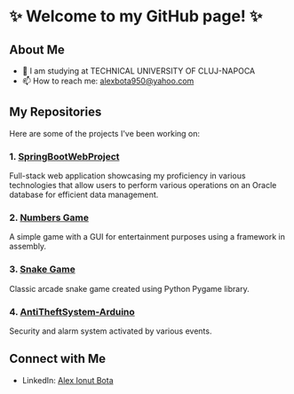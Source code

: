 # ✨ Welcome to my GitHub page! ✨

## About Me

- 💼 I am studying at TECHNICAL UNIVERSITY OF CLUJ-NAPOCA                                                  
- 📫 How to reach me: alexbota950@yahoo.com


## My Repositories

Here are some of the projects I've been working on:

### 1. [SpringBootWebProject](https://github.com/AlexB0ta/SpringBootWebProject)

Full-stack web application showcasing my proficiency in various technologies that allow users to perform various operations on an Oracle database for efficient data management.

### 2. [Numbers Game](https://github.com/AlexB0ta/Numbers-Game)

A simple game with a GUI for entertainment purposes using a framework in assembly.

### 3. [Snake Game](https://github.com/AlexB0ta/Snake-Game)

Classic arcade snake game created using Python Pygame library.

### 4. [AntiTheftSystem-Arduino](https://github.com/AlexB0ta/AntiTheft-Arduino)

Security and alarm system activated by various events.

## Connect with Me

- LinkedIn: [Alex Ionut Bota](https://www.linkedin.com/in/alexb0ta/)
